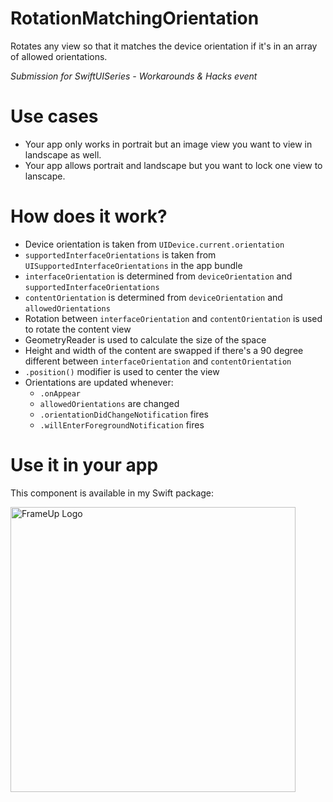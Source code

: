 # RotationMatchingOrientation

Rotates any view so that it matches the device orientation if it's in an array of allowed orientations.

*Submission for SwiftUISeries - Workarounds & Hacks event*

# Use cases
- Your app only works in portrait but an image view you want to view in landscape as well.
- Your app allows portrait and landscape but you want to lock one view to lanscape.

# How does it work?
- Device orientation is taken from `UIDevice.current.orientation`
- `supportedInterfaceOrientations` is taken from `UISupportedInterfaceOrientations` in the app bundle
- `interfaceOrientation` is determined from `deviceOrientation` and `supportedInterfaceOrientations`
- `contentOrientation` is determined from `deviceOrientation` and `allowedOrientations`
- Rotation between `interfaceOrientation` and `contentOrientation` is used to rotate the content view
- GeometryReader is used to calculate the size of the space
- Height and width of the content are swapped if there's a 90 degree different between `interfaceOrientation` and `contentOrientation`
- `.position()` modifier is used to center the view
- Orientations are updated whenever:
  - `.onAppear`
  - `allowedOrientations` are changed
  - `.orientationDidChangeNotification` fires
  - `.willEnterForegroundNotification` fires

# Use it in your app
This component is available in my Swift package:

<a href="https://github.com/ryanlintott/FrameUp">
  <img width="456" alt="FrameUp Logo" src="https://user-images.githubusercontent.com/2143656/149010960-2b0e1200-b6d4-40a5-bbe7-4aabc5ce6b09.png">
</a>

